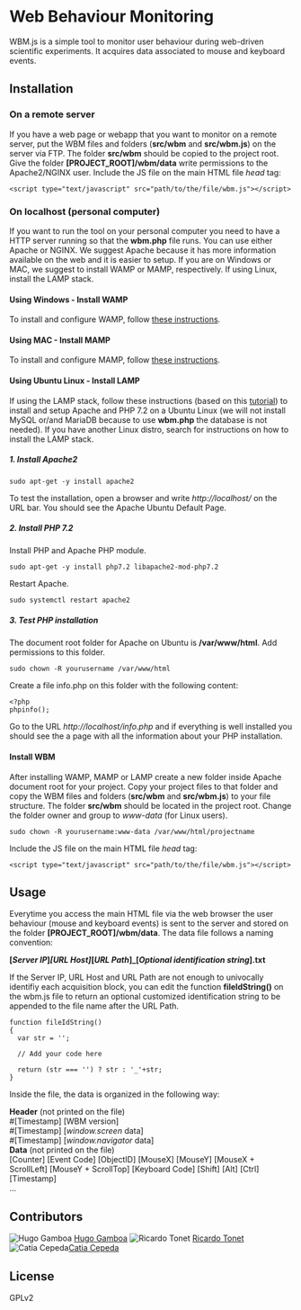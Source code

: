 # Web Behaviour Monitoring

WBM.js is a simple tool to monitor user behaviour during web-driven scientific experiments. It acquires data associated to mouse and keyboard events.

## Installation

### On a remote server

If you have a web page or webapp that you want to monitor on a remote server, put the WBM files and folders (**src/wbm** and **src/wbm.js**) on the server via FTP. The folder **src/wbm** should be copied to the project root. Give the folder **[PROJECT_ROOT]/wbm/data** write permissions to the Apache2/NGINX user. Include the JS file on the main HTML file *head* tag:

```
<script type="text/javascript" src="path/to/the/file/wbm.js"></script>
```

### On localhost (personal computer)
If you want to run the tool on your personal computer you need to have a HTTP server running so that the **wbm.php** file runs. You can use either Apache or NGINX. We suggest Apache because it has more information available on the web and it is easier to setup. If you are on Windows or MAC, we suggest to install WAMP or MAMP, respectively. If using Linux, install the LAMP stack.

#### Using Windows - Install WAMP
To install and configure WAMP, follow [these instructions](https://www.makeuseof.com/tag/how-to-set-up-your-own-wampserver/).

#### Using MAC - Install MAMP
To install and configure MAMP, follow [these instructions](https://www.betterhostreview.com/install-mamp-mac.html).

#### Using Ubuntu Linux - Install LAMP
If using the LAMP stack, follow these instructions (based on this [tutorial](https://www.howtoforge.com/tutorial/install-apache-with-php-and-mysql-on-ubuntu-18-04-lamp/)) to install and setup Apache and PHP 7.2 on a Ubuntu Linux (we will not install MySQL or/and MariaDB because to use **wbm.php** the database is not needed). If you have another Linux distro, search for instructions on how to install the LAMP stack.

##### 1. Install Apache2
```
sudo apt-get -y install apache2
```
To test the installation, open a browser and write *http://localhost/* on the URL bar. You should see the Apache Ubuntu Default Page.

##### 2. Install PHP 7.2

Install PHP and Apache PHP module.
```
sudo apt-get -y install php7.2 libapache2-mod-php7.2
```
Restart Apache.
```
sudo systemctl restart apache2
```
##### 3. Test PHP installation

The document root folder for Apache on Ubuntu is **/var/www/html**. Add permissions to this folder. 

```
sudo chown -R yourusername /var/www/html
```

Create a file info.php on this folder with the following content:
```
<?php 
phpinfo();
```
Go to the URL *http://localhost/info.php* and if everything is well installed you should see the a page with all the information about your PHP installation.

#### Install WBM

After installing WAMP, MAMP or LAMP create a new folder inside Apache document root for your project. Copy your project files to that folder and copy the WBM files and folders (**src/wbm** and **src/wbm.js**) to your file structure. The folder **src/wbm** should be located in the project root. Change the folder owner and group to *www-data* (for Linux users). 
```
sudo chown -R yourusername:www-data /var/www/html/projectname
```

Include the JS file on the main HTML file *head* tag:
```
<script type="text/javascript" src="path/to/the/file/wbm.js"></script>
```

## Usage

Everytime you access the main HTML file via the web browser the user behaviour (mouse and keyboard events) is sent to the server and stored on the folder **[PROJECT_ROOT]/wbm/data**. The data file follows a naming convention: 

**[_Server IP_]_[_URL Host_]_[_URL Path_]_[_Optional identification string_].txt**

If the Server IP, URL Host and URL Path are not enough to univocally identifiy each acquisition block, you can edit the function **fileIdString()** on the wbm.js file to return an optional customized identification string to be appended to the file name after the URL Path.

```
function fileIdString()
{
  var str = '';

  // Add your code here

  return (str === '') ? str : '_'+str;
}
```

Inside the file, the data is organized in the following way:

**Header** (not printed on the file) \
\#[Timestamp] [WBM version] \
\#[Timestamp] [*window.screen* data] \
\#[Timestamp] [*window.navigator* data] \
**Data** (not printed on the file) \
[Counter] [Event Code] [ObjectID] [MouseX] [MouseY] [MouseX + ScrollLeft] [MouseY + ScrollTop] [Keyboard Code]  [Shift] [Alt] [Ctrl] [Timestamp] \
...

## Contributors

![Hugo Gamboa](https://avatars3.githubusercontent.com/u/669947?s=40&v=4) [Hugo Gamboa](https://github.com/hgamboa)
![Ricardo Tonet](https://avatars1.githubusercontent.com/u/1868045?s=40&v=4) [Ricardo Tonet](https://github.com/blackchacal)
![Catia Cepeda](https://avatars2.githubusercontent.com/u/9532534?s=40&v=4)[Catia Cepeda](https://github.com/catiamcepeda)

## License

GPLv2
